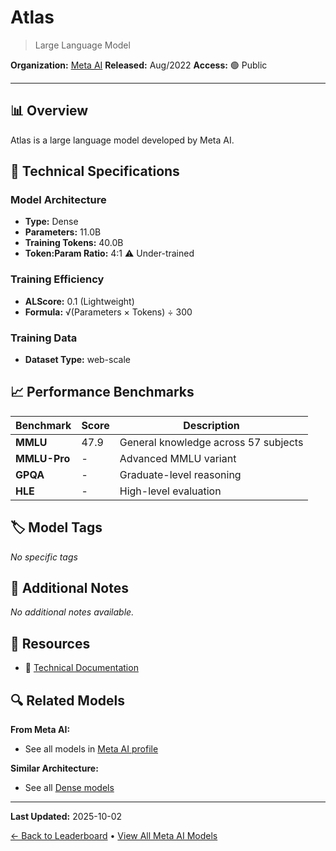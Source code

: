 # Atlas

> Large Language Model

**Organization:** [Meta AI](../../labs/meta-ai.md)
**Released:** Aug/2022
**Access:** 🟢 Public

---

## 📊 Overview

Atlas is a large language model developed by Meta AI.

## 🔧 Technical Specifications

### Model Architecture
- **Type:** Dense
- **Parameters:** 11.0B
- **Training Tokens:** 40.0B
- **Token:Param Ratio:** 4:1 ⚠️ Under-trained

### Training Efficiency
- **ALScore:** 0.1 (Lightweight)
- **Formula:** √(Parameters × Tokens) ÷ 300

### Training Data
- **Dataset Type:** web-scale

## 📈 Performance Benchmarks

| Benchmark | Score | Description |
|-----------|-------|-------------|
| **MMLU** | 47.9 | General knowledge across 57 subjects |
| **MMLU-Pro** | - | Advanced MMLU variant |
| **GPQA** | - | Graduate-level reasoning |
| **HLE** | - | High-level evaluation |

## 🏷️ Model Tags

_No specific tags_

## 📝 Additional Notes

_No additional notes available._

## 🔗 Resources

- 📄 [Technical Documentation](https://arxiv.org/abs/2208.03299)

## 🔍 Related Models

**From Meta AI:**
- See all models in [Meta AI profile](../../labs/meta-ai.md)

**Similar Architecture:**
- See all [Dense models](../../architectures/dense.md)

---

**Last Updated:** 2025-10-02

[← Back to Leaderboard](../../README.md) • [View All Meta AI Models](../../labs/meta-ai.md)
